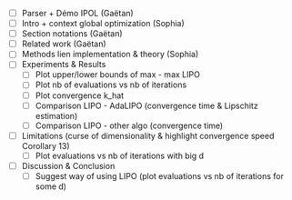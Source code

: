 - [ ] Parser + Démo IPOL (Gaëtan)
- [ ] Intro + context global optimization (Sophia)
- [ ] Section notations (Gaëtan)
- [ ] Related work (Gaëtan)
- [ ] Methods lien implementation & theory (Sophia)
- [ ] Experiments & Results
  - [ ] Plot upper/lower bounds of max - max LIPO
  - [ ] Plot nb of evaluations vs nb of iterations
  - [ ] Plot convergence k_hat
  - [ ] Comparison LIPO - AdaLIPO (convergence time & Lipschitz estimation)
  - [ ] Comparison LIPO - other algo (convergence time)
- [ ] Limitations (curse of dimensionality & highlight convergence speed Corollary 13)
  - [ ] Plot evaluations vs nb of iterations with big d
- [ ] Discussion & Conclusion
  - [ ] Suggest way of using LIPO (plot evaluations vs nb of iterations for some d)